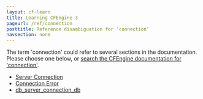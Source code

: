 ```yaml
---
layout: cf-learn
title: Learning CFEngine 3
pageurl: /ref/connection
posttitle: Reference disambiguation for 'connection'
navsection: none
---
```


The term 'connection' could refer to several sections in the documentation. Please choose one below, or
[search the CFEngine documentation for 'connection'](http://cfengine.com/docs/3.5/search.html?q=connection).

- [Server Connection](http://cfengine.com/docs/3.5/manuals-architecture-networking.html#server-connection)
- [Connection Error](http://cfengine.com/docs/3.5/manuals-enterprise-reporting-multi-site-queries.html#connection-error)
- [db_server_connection_db](http://cfengine.com/docs/3.5/reference-promise-types-databases.html#db_server_connection_db)
